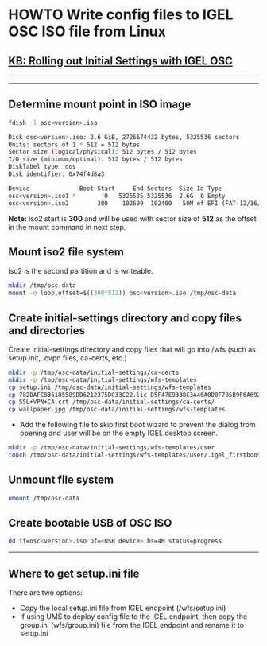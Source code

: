 # HOWTO Write config files to IGEL OSC ISO file from Linux

## [KB: Rolling out Initial Settings with IGEL OSC](https://kb.igel.com/en/igel-os/11.10/rolling-out-initial-settings-with-igel-osc)

-----

-----

## Determine mount point in ISO image

```bash linenums="1"
fdisk -l osc<version>.iso

Disk osc<version>.iso: 2.6 GiB, 2726674432 bytes, 5325536 sectors
Units: sectors of 1 * 512 = 512 bytes
Sector size (logical/physical): 512 bytes / 512 bytes
I/O size (minimum/optimal): 512 bytes / 512 bytes
Disklabel type: dos
Disk identifier: 0x74f4d8a3

Device              Boot Start     End Sectors  Size Id Type
osc<version>.iso1 *        0   5325535 5325536  2.6G  0 Empty
osc<version>.iso2        300    102699  102400   50M ef EFI (FAT-12/16/32)
```

**Note:** iso2 start is **300** and will be used with sector size of **512** as the offset in the mount command in next step.

## Mount iso2 file system

iso2 is the second partition and is writeable.

```bash linenums="1"
mkdir /tmp/osc-data
mount -o loop,offset=$((300*512)) osc<version>.iso /tmp/osc-data
```

## Create initial-settings directory and copy files and directories

Create initial-settings directory and copy files that will go into /wfs (such as setup.init, .ovpn files, ca-certs, etc.)

```bash linenums="1"
mkdir -p /tmp/osc-data/initial-settings/ca-certs
mkdir -p /tmp/osc-data/initial-settings/wfs-templates
cp setup.ini /tmp/osc-data/initial-settings/wfs-templates
cp 782DAFC836185589DD6212375DC33C22.lic D5F47E9338C3A46A0D0F785B9F6A6926.lic /tmp/osc-data/initial-settings/
cp SSL+VPN+CA.crt /tmp/osc-data/initial-settings/ca-certs/
cp wallpaper.jpg /tmp/osc-data/initial-settings/wfs-templates
```
- Add the following file to skip first boot wizard to prevent the dialog from opening and user will be on the empty IGEL desktop screen.

```bash linenums="1"
mkdir -p /tmp/osc-data/initial-settings/wfs-templates/user
touch /tmp/osc-data/initial-settings/wfs-templates/user/.igel_firstboot_wizard_done
```

## Unmount file system  

```bash linenums="1"
umount /tmp/osc-data
```

## Create bootable USB of OSC ISO  

```bash linenums="1"
dd if=osc<version>.iso of=<USB device> bs=4M status=progress  
```

-----  

## Where to get setup.ini file

There are two options:

- Copy the local setup.ini file from IGEL endpoint (/wfs/setup.ini)
- If using UMS to deploy config file to the IGEL endpoint, then copy the group.ini (wfs/group.ini) file from the IGEL endpoint and rename it to setup.ini
